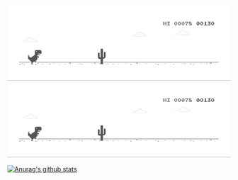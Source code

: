 <img src="https://github.com/Small-top/Small-top/blob/eda2afbbbec048efef9ee05618fa23be7f0cf641/dino.gif?raw=true" />
<img src="https://github.com/Small-top/Small-top/blob/eda2afbbbec048efef9ee05618fa23be7f0cf641/dino.gif?raw=true" />
<p 对齐="左">
<a href="https://github.com/anuraghazra/github-readme-stats"><img alt="Anurag's github stats" src="https://zaincheung-github-readme-stats.vercel.app/api?username=ZainCheung&show_icons=true&theme=radical"/></a>
